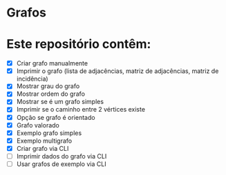 # Grafos

# Este repositório contêm:

- [x] Criar grafo manualmente
- [x] Imprimir o grafo (lista de adjacências, matriz de adjacências, matriz de incidência)
- [x] Mostrar grau do grafo
- [x] Mostrar ordem do grafo
- [x] Mostrar se é um grafo simples
- [x] Imprimir se o caminho entre 2 vértices existe
- [x] Opção se grafo é orientado
- [x] Grafo valorado
- [x] Exemplo grafo simples
- [x] Exemplo multigrafo
- [x] Criar grafo via CLI
- [ ] Imprimir dados do grafo via CLI
- [ ] Usar grafos de exemplo via CLI